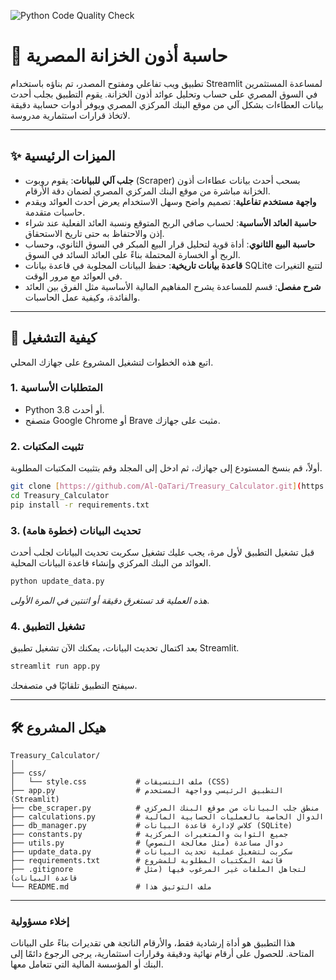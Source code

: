 ![Python Code Quality Check](https://github.com/Al-QaTari/Treasury_Calculator/actions/workflows/quality_check.yml/badge.svg)
#                                                                                                🏦 حاسبة أذون الخزانة المصرية


تطبيق ويب تفاعلي ومفتوح المصدر، تم بناؤه باستخدام Streamlit لمساعدة المستثمرين في السوق المصري على حساب وتحليل عوائد أذون الخزانة. يقوم التطبيق بجلب أحدث بيانات العطاءات بشكل آلي من موقع البنك المركزي المصري ويوفر أدوات حسابية دقيقة لاتخاذ قرارات استثمارية مدروسة.

---
## ✨ الميزات الرئيسية

- **جلب آلي للبيانات**: يقوم روبوت (Scraper) بسحب أحدث بيانات عطاءات أذون الخزانة مباشرة من موقع البنك المركزي المصري لضمان دقة الأرقام.
- **واجهة مستخدم تفاعلية**: تصميم واضح وسهل الاستخدام يعرض أحدث العوائد ويقدم حاسبات متقدمة.
- **حاسبة العائد الأساسية**: لحساب صافي الربح المتوقع ونسبة العائد الفعلية عند شراء إذن والاحتفاظ به حتى تاريخ الاستحقاق.
- **حاسبة البيع الثانوي**: أداة قوية لتحليل قرار البيع المبكر في السوق الثانوي، وحساب الربح أو الخسارة المحتملة بناءً على العائد السائد في السوق.
- **قاعدة بيانات تاريخية**: حفظ البيانات المجلوبة في قاعدة بيانات SQLite لتتبع التغيرات في العوائد مع مرور الوقت.
- **شرح مفصل**: قسم للمساعدة يشرح المفاهيم المالية الأساسية مثل الفرق بين العائد والفائدة، وكيفية عمل الحاسبات.

---
## 🚀 كيفية التشغيل

اتبع هذه الخطوات لتشغيل المشروع على جهازك المحلي.

### 1. المتطلبات الأساسية
- Python 3.8 أو أحدث.
- متصفح Google Chrome أو Brave مثبت على جهازك.

### 2. تثبيت المكتبات
أولاً، قم بنسخ المستودع إلى جهازك، ثم ادخل إلى المجلد وقم بتثبيت المكتبات المطلوبة.

```bash
git clone [https://github.com/Al-QaTari/Treasury_Calculator.git](https://github.com/Al-QaTari/Treasury_Calculator.git)
cd Treasury_Calculator
pip install -r requirements.txt
```

### 3. تحديث البيانات (خطوة هامة)
قبل تشغيل التطبيق لأول مرة، يجب عليك تشغيل سكربت تحديث البيانات لجلب أحدث العوائد من البنك المركزي وإنشاء قاعدة البيانات المحلية.

```bash
python update_data.py
```
*هذه العملية قد تستغرق دقيقة أو اثنتين في المرة الأولى.*

### 4. تشغيل التطبيق
بعد اكتمال تحديث البيانات، يمكنك الآن تشغيل تطبيق Streamlit.

```bash
streamlit run app.py
```
سيفتح التطبيق تلقائيًا في متصفحك.

---
## 🛠️ هيكل المشروع
```
Treasury_Calculator/
│
├── css/
│   └── style.css           # ملف التنسيقات (CSS)
├── app.py                  # التطبيق الرئيسي وواجهة المستخدم (Streamlit)
├── cbe_scraper.py          # منطق جلب البيانات من موقع البنك المركزي
├── calculations.py         # الدوال الخاصة بالعمليات الحسابية المالية
├── db_manager.py           # كلاس لإدارة قاعدة البيانات (SQLite)
├── constants.py            # جميع الثوابت والمتغيرات المركزية
├── utils.py                # دوال مساعدة (مثل معالجة النصوص)
├── update_data.py          # سكربت لتشغيل عملية تحديث البيانات
├── requirements.txt        # قائمة المكتبات المطلوبة للمشروع
├── .gitignore              # لتجاهل الملفات غير المرغوب فيها (مثل قاعدة البيانات)
└── README.md               # ملف التوثيق هذا
```

---
### إخلاء مسؤولية
هذا التطبيق هو أداة إرشادية فقط، والأرقام الناتجة هي تقديرات بناءً على البيانات المتاحة. للحصول على أرقام نهائية ودقيقة وقرارات استثمارية، يرجى الرجوع دائمًا إلى البنك أو المؤسسة المالية التي تتعامل معها.
